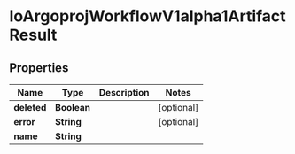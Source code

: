 

# IoArgoprojWorkflowV1alpha1ArtifactResult


## Properties

Name | Type | Description | Notes
------------ | ------------- | ------------- | -------------
**deleted** | **Boolean** |  |  [optional]
**error** | **String** |  |  [optional]
**name** | **String** |  | 



